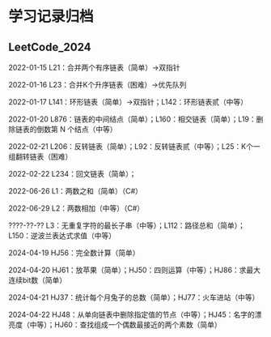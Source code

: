 # 学习记录归档

## LeetCode_2024

2022-01-15 L21：合并两个有序链表（简单）→双指针

2022-01-16 L23：合并K个升序链表（困难）→优先队列

2022-01-17 L141：环形链表（简单）→双指针；L142：环形链表贰（中等）

2022-01-20 L876：链表的中间结点（简单）；L160：相交链表（简单）；L19：删除链表的倒数第 N 个结点（中等）

2022-02-21 L206：反转链表（简单）；L92：反转链表贰（中等）；L25：K个一组翻转链表（困难）

2022-02-22 L234：回文链表（简单）；

2022-06-26 L1：两数之和（简单）（C#）

2022-06-29 L2：两数相加（中等）（C#）

????-??-?? L3：无重复字符的最长子串（中等）；L112：路径总和（简单）；L150：逆波兰表达式求值（中等）

2024-04-19 HJ56：完全数计算（简单）

2024-04-20 HJ61：放苹果（简单）；HJ50：四则运算（中等）；HJ86：求最大连续bit数（简单）

2024-04-21 HJ37：统计每个月兔子的总数（简单）；HJ77：火车进站（中等）

2024-04-22 HJ48：从单向链表中删除指定值的节点（中等）；HJ45：名字的漂亮度（中等）；HJ60：查找组成一个偶数最接近的两个素数（简单）
